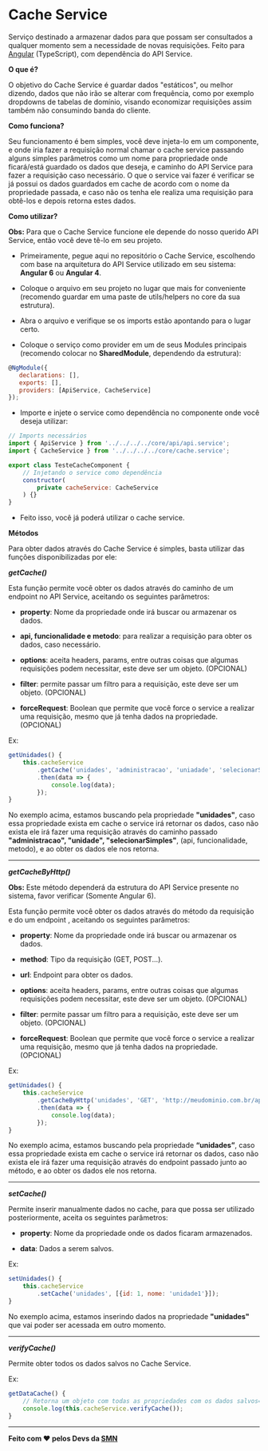 ﻿# Cache Service

Serviço destinado a armazenar dados para que possam ser consultados a qualquer momento sem a necessidade de novas requisições. Feito para [Angular](http://angular.io) (TypeScript), com dependência do API Service.

**O que é?**

O objetivo do Cache Service é guardar dados "estáticos", ou melhor dizendo, dados que não irão se alterar com frequência, como por exemplo dropdowns de tabelas de domínio, visando economizar requisições assim também não consumindo banda do cliente.

**Como funciona?**

Seu funcionamento é bem simples, você deve injeta-lo em um componente, e onde iria fazer a requisição normal chamar o cache service passando alguns simples parâmetros como um nome para propriedade onde ficará/está guardado os dados que deseja, e caminho do API Service para fazer a requisição caso necessário. 
O que o service vai fazer é verificar se já possui os dados guardados em cache de acordo com o nome da propriedade passada, e caso não os tenha ele realiza uma requisição para obtê-los e depois retorna estes dados.

**Como utilizar?**

**Obs:** Para que o Cache Service funcione ele depende do nosso querido API Service, então você deve tê-lo em seu projeto.

- Primeiramente, pegue aqui no repositório o Cache Service, escolhendo com base na arquitetura do API Service utilizado em seu sistema: **Angular 6** ou **Angular 4**.

- Coloque o arquivo em seu projeto no lugar que mais for conveniente (recomendo guardar em uma paste de utils/helpers no core da sua estrutura).

- Abra o arquivo e verifique se os imports estão apontando para o lugar certo.

- Coloque o serviço como provider em um de seus Modules principais (recomendo colocar no **SharedModule**, dependendo da estrutura):

```js
@NgModule({  
   declarations: [],  
   exports: [],  
   providers: [ApiService, CacheService]
});
```
- Importe e injete o service como dependência no componente onde você deseja utilizar:
```js
// Imports necessários
import { ApiService } from '../../../../core/api/api.service';
import { CacheService } from '../../../../core/cache.service';

export class TesteCacheComponent {
	// Injetando o service como dependência
	constructor(
		private cacheService: CacheService
	) {}
}
```
- Feito isso, você já poderá utilizar o cache service.

**Métodos**

Para obter dados através do Cache Service é simples, basta utilizar das funções disponibilizadas por ele:

***getCache()***

Esta função permite você obter os dados através do caminho de um endpoint no API Service, aceitando os seguintes parâmetros: 

- **property**: Nome da propriedade onde irá buscar ou armazenar os dados.

- **api, funcionalidade e metodo**: para realizar a requisição para obter os dados, caso necessário.

- **options**: aceita headers, params, entre outras coisas que algumas requisições podem necessitar, este deve ser um objeto. (OPCIONAL)

- **filter**: permite passar um filtro para a requisição, este deve ser um objeto. (OPCIONAL)

- **forceRequest**: Boolean que permite que você force o service a realizar uma requisição, mesmo que já tenha dados na propriedade. (OPCIONAL)

Ex:
```js
getUnidades() {
	this.cacheService
		.getCache('unidades', 'administracao', 'uniadade', 'selecionarSimples')
		.then(data => {
			console.log(data);
		});
}
```
No exemplo acima, estamos buscando pela propriedade **"unidades"**, caso essa propriedade exista em cache o service irá retornar os dados, caso não exista ele irá fazer uma requisição através do caminho passado **"administracao", "unidade", "selecionarSimples"**, (api, funcionalidade, metodo), e ao obter os dados ele nos retorna.
***
***getCacheByHttp()***

**Obs:** Este método dependerá da estrutura do API Service presente no sistema, favor verificar (Somente Angular 6).

Esta função permite você obter os dados através do método da requisição e do um endpoint , aceitando os seguintes parâmetros: 

- **property**: Nome da propriedade onde irá buscar ou armazenar os dados.

- **method**: Tipo da requisição (GET, POST...).

- **url**: Endpoint para obter os dados.

- **options**: aceita headers, params, entre outras coisas que algumas requisições podem necessitar, este deve ser um objeto. (OPCIONAL)

- **filter**: permite passar um filtro para a requisição, este deve ser um objeto. (OPCIONAL)

- **forceRequest**: Boolean que permite que você force o service a realizar uma requisição, mesmo que já tenha dados na propriedade. (OPCIONAL)

Ex:
```js
getUnidades() {
	this.cacheService
		.getCacheByHttp('unidades', 'GET', 'http://meudominio.com.br/api/unidades')
		.then(data => {
			console.log(data);
		});
}
```
No exemplo acima, estamos buscando pela propriedade **“unidades”**, caso essa propriedade exista em cache o service irá retornar os dados, caso não exista ele irá fazer uma requisição através do endpoint passado junto ao método, e ao obter os dados ele nos retorna.
***
***setCache()***

Permite inserir manualmente dados no cache, para que possa ser utilizado posteriormente, aceita os seguintes parâmetros:

- **property**: Nome da propriedade onde os dados ficaram armazenados.

- **data**: Dados a serem salvos.

Ex:
```js
setUnidades() {
	this.cacheService
		.setCache('unidades', [{id: 1, nome: 'unidade1'}]);
}
``` 
No exemplo acima, estamos inserindo dados na propriedade **"unidades"** que vai poder ser acessada em outro momento. 
***
***verifyCache()***

Permite obter todos os dados salvos no Cache Service.

Ex:
```js
getDataCache() {
	// Retorna um objeto com todas as propriedades com os dados salvos=
	console.log(this.cacheService.verifyCache());
}
```
***
**Feito com ❤️ pelos Devs da [SMN](http://smn.com.br/)**
